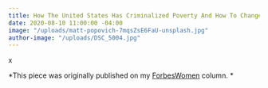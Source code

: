 ```yaml
---
title: How The United States Has Criminalized Poverty And How To Change That Now
date: 2020-08-10 11:00:00 -04:00
image: "/uploads/matt-popovich-7mqsZsE6FaU-unsplash.jpg"
author-image: "/uploads/DSC_5004.jpg"
---
```


x

*This piece was originally published on my [ForbesWomen](https://www.forbes.com/sites/maggiegermano/2020/08/04/how-the-united-states-has-criminalized-poverty-and-how-to-change-that-now/#482aa70c3281) column. *